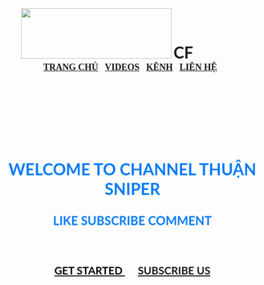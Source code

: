 <!DOCTYPE html>
<html lang ="en">
<head>
    <meta charset="utf-8">
    <title>
      Welcome to channel Thuan Sniper
    </title>
</head>
<body backround="https://sa.tinhte.vn/2018/01/4212138_dot-kich-vtc-game_1.jpg" link="#000" alink="#017bf5" vlink="#000">
<br />
<h3 align="center">
    <img src="https://sa.tinhte.vn/2018/01/4212138_dot-kich-vtc-game_1.jpg" width="300" height="100"/>
<font face="Lato" size="6">CF</font>
&nbsp;&nbsp;&nbsp;&nbsp;&nbsp;&nbsp;&nbsp;&nbsp;&nbsp;&nbsp;&nbsp;&nbsp;&nbsp;&nbsp;&nbsp;&nbsp;&nbsp;&nbsp;&nbsp;&nbsp;&nbsp;&nbsp;&nbsp;&nbsp;&nbsp;
<font face="cinzel" size="4">
<a href="#">TRANG CHỦ</a>&nbsp;&nbsp;
<a href="#">VIDEOS</a>&nbsp;&nbsp;
<a href="#">KÊNH</a>&nbsp;&nbsp;
<a href="#">LIÊN HỆ</a>&nbsp;&nbsp;

</h3>
<br /><br /><br /><br /><br />
<h1 align="center">
    <font face="Lato" color="#017bf5" size="6">
    WELCOME TO CHANNEL THUẬN SNIPER
    </font>
</h1>
<h3 align="center">
<font face="Lato" color="#017bf5" size="5">
    LIKE SUBSCRIBE COMMENT
    </font>
    </h3>
    <br />
    <h3 align="center">
    <a href="#">
    <font face="Lato" color="#000">GET STARTED
    </a>&nbsp;&nbsp;&nbsp;&nbsp;
    <a href="#"
    <font face="Lato" color="#fff">SUBSCRIBE US </font>
    </a>
    </h3>
</body>
</html>

